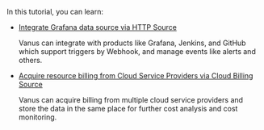 In this tutorial, you can learn:

- [Integrate Grafana data source via HTTP Source](./http/README.md)

  Vanus can integrate with products like Grafana, Jenkins, and GitHub which support triggers by Webhook, and manage events like alerts and others.

- [Acquire resource billing from Cloud Service Providers via Cloud Billing Source](./billing/README.md)

  Vanus can acquire billing from multiple cloud service providers and store the data in the same place for further cost analysis and cost monitoring.

